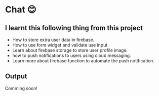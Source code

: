 # Chat 😊

## I learnt this following thing from this project

- How to store extra user data in firebase.
- How to use form widget and validate use input.
- Learn about firebase storage to store user profile image.
- how to push notifications to users using cloud messaging.
- Learn more about firebase function to automate the push notification.

## Output

Comming soon!
